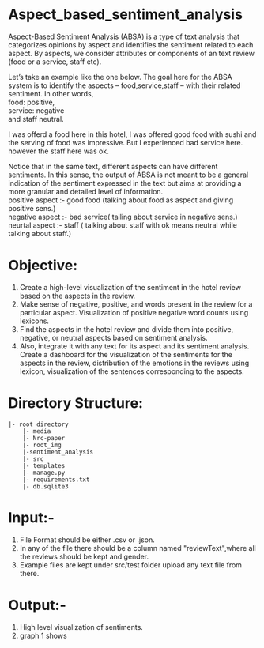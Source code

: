 # Aspect_based_sentiment_analysis
Aspect-Based Sentiment Analysis (ABSA) is a type of text analysis that categorizes opinions by aspect and identifies the sentiment related to each aspect.
By aspects, we consider attributes or components of an text review (food or a service, staff etc).

Let’s take an example like the one below. The goal here for the ABSA system is to identify the aspects – food,service,staff – with their related sentiment. 
In other words, <br /> 
food: positive, <br />
service: negative <br />
and staff neutral. 

 

I was offerd a food here in this hotel, I was offered good food with sushi and the serving of food was impressive. But I experienced bad service here. however the staff here was ok.


Notice that in the same text, different aspects can have different sentiments. In this sense, the output of ABSA is not meant to be a general indication of the sentiment expressed in the text but aims at providing a more granular and detailed level of information.  <br />
positive aspect :- good food (talking about food as aspect and giving positive sens.) <br />
negative aspect :- bad service( talling about service in negative sens.) <br />
neurtal aspect :- staff ( talking about staff with ok means neutral while talking about staff.) <br />


# Objective:
  1. Create a high-level visualization of the sentiment in the hotel review based on the aspects in the review.
  2. Make sense of negative, positive, and words present in the review for a particular aspect. Visualization of positive negative word counts using lexicons.
  3. Find the aspects in the hotel review and divide them into positive, negative, or neutral aspects based on sentiment analysis.
  4. Also, integrate it with any text for its aspect and its sentiment analysis. Create a dashboard for the visualization of the sentiments for the aspects in the review, distribution of the emotions in the reviews using lexicon, visualization of the sentences corresponding to the aspects.


# Directory Structure:

	|- root directory
		|- media
		|- Nrc-paper
		|- root_img
		|-sentiment_analysis
		|- src
		|- templates
		|- manage.py
		|- requirements.txt
		|- db.sqlite3 
		

# Input:- 
1. File Format should be either .csv or .json.
2. In any of the file there should be a column named "reviewText",where all the reviews should be kept and gender.
3. Example files are kept under src/test folder upload any text file from there.

# Output:- 
1. High level visualization of sentiments.
2. graph 1 shows   
